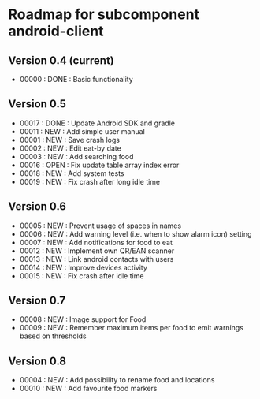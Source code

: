 # Roadmap for subcomponent android-client

## Version 0.4 (current)
* 00000 : DONE : Basic functionality

## Version 0.5
* 00017 : DONE : Update Android SDK and gradle
* 00011 : NEW  : Add simple user manual
* 00001 : NEW  : Save crash logs
* 00002 : NEW  : Edit eat-by date
* 00003 : NEW  : Add searching food
* 00016 : OPEN : Fix update table array index error
* 00018 : NEW  : Add system tests
* 00019 : NEW  : Fix crash after long idle time

## Version 0.6
* 00005 : NEW  : Prevent usage of spaces in names
* 00006 : NEW  : Add warning level (i.e. when to show alarm icon) setting
* 00007 : NEW  : Add notifications for food to eat
* 00012 : NEW  : Implement own QR/EAN scanner
* 00013 : NEW  : Link android contacts with users
* 00014 : NEW  : Improve devices activity
* 00015 : NEW  : Fix crash after idle time

## Version 0.7
* 00008 : NEW  : Image support for Food
* 00009 : NEW  : Remember maximum items per food to emit warnings based on thresholds

## Version 0.8
* 00004 : NEW  : Add possibility to rename food and locations
* 00010 : NEW  : Add favourite food markers
